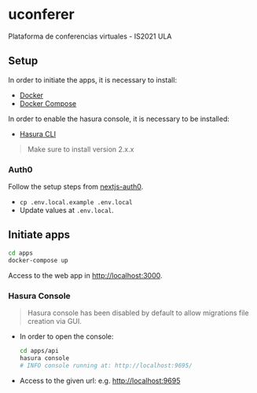 # uconferer

Plataforma de conferencias virtuales - IS2021 ULA

## Setup

In order to initiate the apps, it is necessary to install:

- [Docker](https://docs.docker.com/get-started/#download-and-install-docker)
- [Docker Compose](https://docs.docker.com/compose/install)

In order to enable the hasura console, it is necessary to be installed:

- [Hasura CLI](https://hasura.io/docs/latest/graphql/core/hasura-cli/install-hasura-cli.html#install-hasura-cli)

> Make sure to install version 2.x.x

### Auth0

Follow the setup steps from [nextjs-auth0](https://github.com/auth0/nextjs-auth0#auth0-configuration).

- `cp .env.local.example .env.local`
- Update values at `.env.local`.

## Initiate apps

```bash
cd apps
docker-compose up
```

Access to the web app in <http://localhost:3000>.

### Hasura Console

> Hasura console has been disabled by default to allow migrations file creation via GUI.

- In order to open the console:

  ```bash
  cd apps/api
  hasura console
  # INFO console running at: http://localhost:9695/
  ```

- Access to the given url: e.g. <http://localhost:9695>
